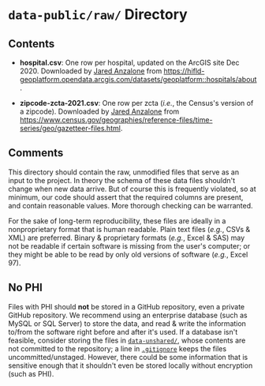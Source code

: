`data-public/raw/` Directory
=========

Contents
-----------------

* **hospital.csv**:  One row per hospital, updated on the ArcGIS site Dec 2020.  Downloaded by [Jared Anzalone](https://github.com/jerrodanzalone) from <https://hifld-geoplatform.opendata.arcgis.com/datasets/geoplatform::hospitals/about>.

* **zipcode-zcta-2021.csv**:  One row per zcta (*i.e.*, the Census's version of a zipcode).  Downloaded by [Jared Anzalone](https://github.com/jerrodanzalone) from <https://www.census.gov/geographies/reference-files/time-series/geo/gazetteer-files.html>.

Comments
-----------------


This directory should contain the raw, unmodified files that serve as an input to the project.  In theory the schema of these data files shouldn't change when new data arrive.  But of course this is frequently violated, so at minimum, our code should assert that the required columns are present, and contain reasonable values.  More thorough checking can be warranted.

For the sake of long-term reproducibility, these files are ideally in a nonproprietary format that is human readable.  Plain text files (*e.g.*, CSVs & XML) are preferred. Binary & proprietary formats (*e.g.*, Excel & SAS) may not be readable if certain software is missing from the user's computer; or they might be able to be read by only old versions of software (*e.g.*, Excel 97).

No PHI
---------

Files with PHI should **not** be stored in a GitHub repository, even a private GitHub repository.  We recommend using an enterprise database (such as MySQL or SQL Server) to store the data, and read & write the information to/from the software right before and after it's used.  If a database isn't feasible, consider storing the files in [`data-unshared/`](../../data-unshared/), whose contents are not committed to the repository; a line in [`.gitignore`](../../.gitignore) keeps the files uncommitted/unstaged.  However, there could be some information that is sensitive enough that it shouldn't even be stored locally without encryption (such as PHI).

